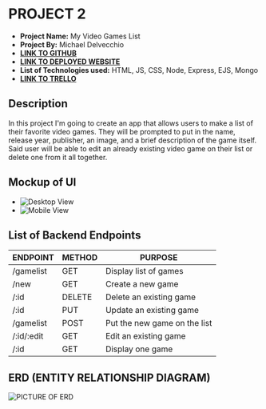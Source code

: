 # PROJECT 2

- **Project Name:** My Video Games List
- **Project By:** Michael Delvecchio
- [**LINK TO GITHUB**](https://github.com/Dvec319/project-2)
- [**LINK TO DEPLOYED WEBSITE**](https://videogame-app.onrender.com/)
- **List of Technologies used:** HTML, JS, CSS, Node, Express, EJS, Mongo
- [**LINK TO TRELLO**](https://trello.com/b/5miNkPwX/my-favorite-video-game-list)


## Description

In this project I'm going to create an app that allows users to make a list of their favorite video games. They will be prompted to put in the name, release year, publisher, an image, and a brief description of the game itself. Said user will be able to edit an already existing video game on their list or delete one from it all together.

## Mockup of UI

- ![Desktop View](https://i.imgur.com/ZyJK9Cw.png)
- ![Mobile View](https://i.imgur.com/CJvbTh7.png)

## List of Backend Endpoints

|  ENDPOINT  | METHOD |           PURPOSE            |
| ---------- | ------ | ---------------------------- |
| /gamelist  | GET    | Display list of games        |
| /new       | GET    | Create a new game            |
| /:id       | DELETE | Delete an existing game      |
| /:id       | PUT    | Update an existing game      |
| /gamelist  | POST   | Put the new game on the list |
| /:id/:edit | GET    | Edit an existing game        |
| /:id       | GET    | Display one game             |

## ERD (ENTITY RELATIONSHIP DIAGRAM)

![PICTURE OF ERD](https://i.imgur.com/97wh3h2.png)
